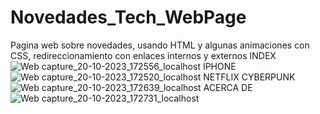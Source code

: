 # Novedades_Tech_WebPage
Pagina web sobre novedades, usando HTML y algunas animaciones con CSS, redireccionamiento con enlaces internos y externos
INDEX ![Web capture_20-10-2023_172556_localhost](https://github.com/Andrade3E/Novedades_Tech_WebPage/assets/86005425/04b76d44-8e94-43fd-be95-323ac73e5226)
IPHONE  ![Web capture_20-10-2023_172520_localhost](https://github.com/Andrade3E/Novedades_Tech_WebPage/assets/86005425/e5c88a69-21db-4833-a470-270b284e306f)
NETFLIX CYBERPUNK ![Web capture_20-10-2023_172639_localhost](https://github.com/Andrade3E/Novedades_Tech_WebPage/assets/86005425/7d0101dd-89b3-443d-9c64-94cd7b864917)
ACERCA DE ![Web capture_20-10-2023_172731_localhost](https://github.com/Andrade3E/Novedades_Tech_WebPage/assets/86005425/ec99f6af-944a-4dc3-86d8-c01ff848f25d)

